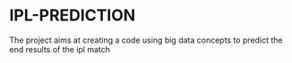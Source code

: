 # IPL-PREDICTION
The project aims at creating a code using big data concepts to predict the end results of the ipl match 
